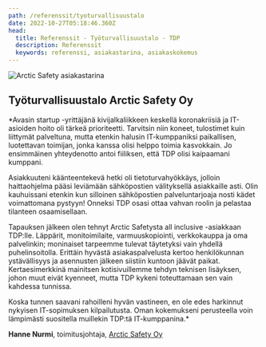 ```yaml
---
path: /referenssit/tyoturvallisuustalo
date: 2022-10-27T05:18:46.360Z
head:
  title: Referenssit - Työturvallisuustalo - TDP
  description: Referenssit
  keywords: referenssi, asiakastarina, asiakaskokemus
---
```


<HeroBlock bgColor="lightest" imageAlign="right">

<div className="HeroBlockImage">

![Arctic Safety asiakastarina](/assets/as.png)

</div>

<div className="HeroBlockContent">

## Työturvallisuustalo Arctic Safety Oy

*Avasin startup -yrittäjänä kivijalkaliikkeen keskellä koronakriisiä ja IT-asioiden hoito oli tärkeä prioriteetti. Tarvitsin niin koneet, tulostimet kuin liittymät palveltuna, mutta etenkin halusin IT-kumppaniksi paikallisen, luotettavan toimijan, jonka kanssa olisi helppo toimia kasvokkain. Jo ensimmäinen yhteydenotto antoi fiiliksen, että TDP olisi kaipaamani kumppani.

Asiakkuuteni käänteentekevä hetki oli tietoturvahyökkäys, jolloin haittaohjelma pääsi leviämään sähköpostien välityksellä asiakkaille asti. Olin kauhuissani etenkin kun silloinen sähköpostien palveluntarjoaja nosti kädet voimattomana pystyyn! Onneksi TDP osasi ottaa vahvan roolin ja pelastaa tilanteen osaamisellaan. 

Tapauksen jälkeen olen tehnyt Arctic Safetysta all inclusive -asiakkaan TDP:lle. Läppärit, monitoimilaite, varmuuskopiointi, verkkokauppa ja oma palvelinkin; moninaiset tarpeemme tulevat täytetyksi vain yhdellä puhelinsoitolla. Erittäin hyvästä asiakaspalvelusta kertoo henkilökunnan ystävällisyys ja asennusten jälkeen siistiin kuntoon jäävät paikat. Kertaesimerkkinä mainitsen kotisivuillemme tehdyn teknisen lisäyksen, johon muut eivät kyenneet, mutta TDP kykeni toteuttamaan sen vain kahdessa tunnissa.

Koska tunnen saavani rahoilleni hyvän vastineen, en ole edes harkinnut nykyisen IT-sopimuksen kilpailutusta. Oman kokemukseni perusteella voin lämpimästi suositella muillekin TDP:tä IT-kumppanina.*

**Hanne Nurmi**, toimitusjohtaja, [Arctic Safety Oy](https://arcticsafe.fi/)

</div>

</HeroBlock>